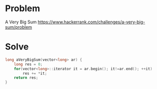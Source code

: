 # Problem
A Very Big Sum
https://www.hackerrank.com/challenges/a-very-big-sum/problem

# Solve
```c++
long aVeryBigSum(vector<long> ar) {
    long res = 0;
    for(vector<long>::iterator it = ar.begin(); it!=ar.end(); ++it)
        res += *it;
    return res;
}
```

